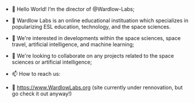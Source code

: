 - 👋 Hello World! I’m the director of @Wardlow-Labs;
- 💫 Wardlow Labs is an online educational instituation which specializes in popularizing ESL education, technology, and the space sciences.
- 👀 We're interested in developments within the space sciences, space travel, artificial intelligence, and machine learning;
- 💞️ We're looking to collaborate on any projects related to the space sciences or artificial intelligence;

- 📫 How to reach us: 
- 🔗 https://www.WardlowLabs.org (site currently under rennovation, but go check it out anyway!)
